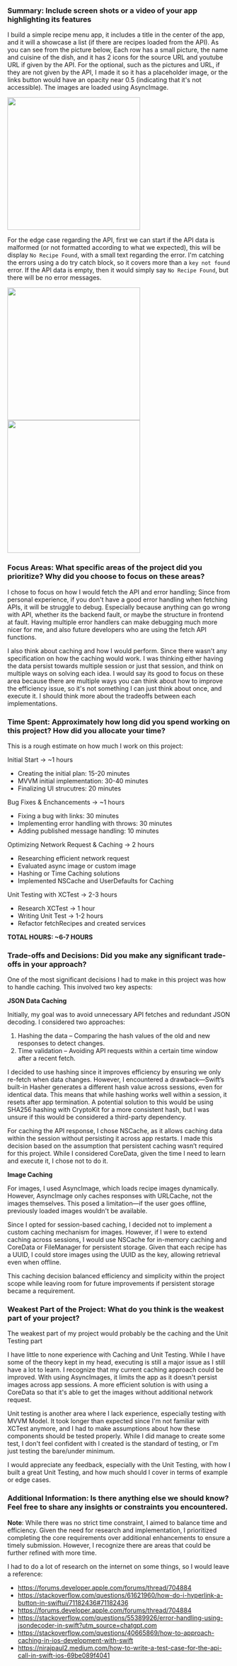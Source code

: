 ### Summary: Include screen shots or a video of your app highlighting its features
I build a simple recipe menu app, it includes a title in the center of the app, and it will a showcase a list (if there are recipes loaded from the API). As you can see from the picture below, Each row has a small picture, the name and cuisine of the dish, and it has 2 icons for the source URL and youtube URL if given by the API. For the optional, such as the pictures and URL, if they are not given by the API, I made it so it has a placeholder image, or the links button would have an opacity near 0.5 (indicating that it's not accessible). The images are loaded using AsyncImage.

<img src="https://github.com/user-attachments/assets/a2ffce54-708d-4c2f-9651-afa7aa3b2d30" width="300" />

For the edge case regarding the API, first we can start if the API data is malformed (or not formatted according to what we expected), this will be display `No Recipe Found`, with a small text regarding the error. I'm catching the errors using a do try catch block, so it covers more than a `key not found` error. If the API data is empty, then it would simply say `No Recipe Found`, but there will be no error messages.

<img src="https://github.com/user-attachments/assets/08d8f4a7-db5a-4139-a6c0-c2dd7f1b6452" width="300" />
<img src="https://github.com/user-attachments/assets/249b80ee-da93-4089-8bf2-4fc6406f0de9" width="300" />

### Focus Areas: What specific areas of the project did you prioritize? Why did you choose to focus on these areas?
I chose to focus on how I would fetch the API and error handling; Since from personal experience, if you don't have a good error handling when fetching APIs, it will be struggle to debug. Especially because anything can go wrong with API, whether its the backend fault, or maybe the structure in frontend at fault. Having multiple error handlers can make debugging much more nicer for me, and also future developers who are using the fetch API functions.

I also think about caching and how I would perform. Since there wasn't any specification on how the caching would work. I was thinking either having the data persist towards multiple session or just that session, and think on multiple ways on solving each idea. I would say its good to focus on these area because there are multiple ways you can think about how to improve the efficiency issue, so it's not something I can just think about once, and execute it. I should think more about the tradeoffs between each implementations.

### Time Spent: Approximately how long did you spend working on this project? How did you allocate your time?
This is a rough estimate on how much I work on this project:

Initial Start -> ~1 hours
- Creating the initial plan: 15-20 minutes
- MVVM initial implementation: 30-40 minutes
- Finalizing UI strucutres: 20 minutes

Bug Fixes & Enchancements -> ~1 hours
- Fixing a bug with links: 30 minutes
- Implementing error handling with throws: 30 minutes
- Adding published message handling: 10 minutes

Optimizing Network Request & Caching -> 2 hours
- Researching efficient network request
- Evaluated async image or custom image
- Hashing or Time Caching solutions
- Implemented NSCache and UserDefaults for Caching

Unit Testing with XCTest -> 2-3 hours
- Research XCTest -> 1 hour
- Writing Unit Test -> 1-2 hours
- Refactor fetchRecipes and created services

**TOTAL HOURS: ~6-7 HOURS**

### Trade-offs and Decisions: Did you make any significant trade-offs in your approach?
One of the most significant decisions I had to make in this project was how to handle caching. This involved two key aspects:

**JSON Data Caching**

Initially, my goal was to avoid unnecessary API fetches and redundant JSON decoding. I considered two approaches:

1. Hashing the data – Comparing the hash values of the old and new responses to detect changes.
2. Time validation – Avoiding API requests within a certain time window after a recent fetch.

I decided to use hashing since it improves efficiency by ensuring we only re-fetch when data changes. However, I encountered a drawback—Swift’s built-in Hasher generates a different hash value across sessions, even for identical data. This means that while hashing works well within a session, it resets after app termination. A potential solution to this would be using SHA256 hashing with CryptoKit for a more consistent hash, but I was unsure if this would be considered a third-party dependency.

For caching the API response, I chose NSCache, as it allows caching data within the session without persisting it across app restarts. I made this decision based on the assumption that persistent caching wasn’t required for this project. While I considered CoreData, given the time I need to learn and execute it, I chose not to do it.

**Image Caching**

For images, I used AsyncImage, which loads recipe images dynamically. However, AsyncImage only caches responses with URLCache, not the images themselves. This posed a limitation—if the user goes offline, previously loaded images wouldn't be available.

Since I opted for session-based caching, I decided not to implement a custom caching mechanism for images. However, if I were to extend caching across sessions, I would use NSCache for in-memory caching and CoreData or FileManager for persistent storage. Given that each recipe has a UUID, I could store images using the UUID as the key, allowing retrieval even when offline.

This caching decision balanced efficiency and simplicity within the project scope while leaving room for future improvements if persistent storage became a requirement.

### Weakest Part of the Project: What do you think is the weakest part of your project?

The weakest part of my project would probably be the caching and the Unit Testing part

I have little to none experience with Caching and Unit Testing. While I have some of the theory kept in my head, executing is still a major issue as I still have a lot to learn. I recognize that my current caching approach could be improved. With using AsyncImages, it limits the app as it doesn't persist images across app sessions. A more efficient solution is with using a CoreData so that it's able to get the images without additional network request. 

Unit testing is another area where I lack experience, especially testing with MVVM Model. It took longer than expected since I'm not familiar with XCTest anymore, and I had to make assumptions about how these components should be tested properly. While I did manage to create some test, I don't feel confident with I created is the standard of testing, or I'm just testing the bare/under minimum.

I would appreciate any feedback, especially with the Unit Testing, with how I built a great Unit Testing, and how much should I cover in terms of example or edge cases.

### Additional Information: Is there anything else we should know? Feel free to share any insights or constraints you encountered.

**Note**: While there was no strict time constraint, I aimed to balance time and efficiency. Given the need for research and implementation, I prioritized completing the core requirements over additional enhancements to ensure a timely submission. However, I recognize there are areas that could be further refined with more time.

I had to do a lot of research on the internet on some things, so I would leave a reference:
- https://forums.developer.apple.com/forums/thread/704884
- https://stackoverflow.com/questions/61621960/how-do-i-hyperlink-a-button-in-swiftui/71182436#71182436
- https://forums.developer.apple.com/forums/thread/704884
- https://stackoverflow.com/questions/55389926/error-handling-using-jsondecoder-in-swift?utm_source=chatgpt.com
- https://stackoverflow.com/questions/40665869/how-to-approach-caching-in-ios-development-with-swift
- https://nirajpaul2.medium.com/how-to-write-a-test-case-for-the-api-call-in-swift-ios-69be089f4041
